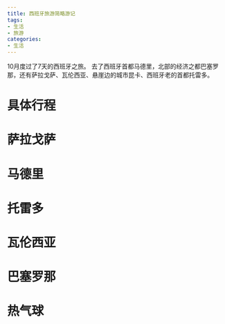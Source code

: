 ```yaml
---
title: 西班牙旅游简略游记
tags:
- 生活
- 旅游
categories:
- 生活
---
```


10月度过了7天的西班牙之旅。
去了西班牙首都马德里，北部的经济之都巴塞罗那，还有萨拉戈萨、瓦伦西亚、悬崖边的城市昆卡、西班牙老的首都托雷多。

#  具体行程

# 萨拉戈萨

# 马德里

# 托雷多

# 瓦伦西亚

# 巴塞罗那

# 热气球

